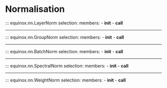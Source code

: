 # Normalisation

::: equinox.nn.LayerNorm
    selection:
        members:
            - __init__
            - __call__

---

::: equinox.nn.GroupNorm
    selection:
        members:
            - __init__
            - __call__

---

::: equinox.nn.BatchNorm
    selection:
        members:
            - __init__
            - __call__

---

::: equinox.nn.SpectralNorm
    selection:
        members:
            - __init__
            - __call__

---

::: equinox.nn.WeightNorm
    selection:
        members:
            - __init__
            - __call__
